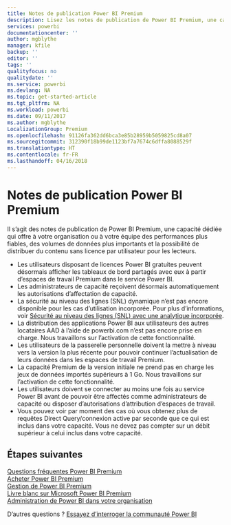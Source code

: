 ```yaml
---
title: Notes de publication Power BI Premium
description: Lisez les notes de publication de Power BI Premium, une capacité dédiée pour votre équipe ou votre organisation.
services: powerbi
documentationcenter: ''
author: mgblythe
manager: kfile
backup: ''
editor: ''
tags: ''
qualityfocus: no
qualitydate: ''
ms.service: powerbi
ms.devlang: NA
ms.topic: get-started-article
ms.tgt_pltfrm: NA
ms.workload: powerbi
ms.date: 09/11/2017
ms.author: mgblythe
LocalizationGroup: Premium
ms.openlocfilehash: 91126fa362dd6bca3e85b28959b5059825cd8a07
ms.sourcegitcommit: 312390f18b99de1123bf7a7674c6dffa8088529f
ms.translationtype: HT
ms.contentlocale: fr-FR
ms.lasthandoff: 04/16/2018
---
```

# <a name="power-bi-premium-release-notes"></a>Notes de publication Power BI Premium
Il s’agit des notes de publication de Power BI Premium, une capacité dédiée qui offre à votre organisation ou à votre équipe des performances plus fiables, des volumes de données plus importants et la possibilité de distribuer du contenu sans licence par utilisateur pour les lecteurs.

* Les utilisateurs disposant de licences Power BI gratuites peuvent désormais afficher les tableaux de bord partagés avec eux à partir d’espaces de travail Premium dans le service Power BI.
* Les administrateurs de capacité reçoivent désormais automatiquement les autorisations d’affectation de capacité.
* La sécurité au niveau des lignes (SNL) dynamique n’est pas encore disponible pour les cas d’utilisation incorporée. Pour plus d’informations, voir [Sécurité au niveau des lignes (SNL) avec une analytique incorporée](developer/embedded-row-level-security.md).
* La distribution des applications Power BI aux utilisateurs des autres locataires AAD à l’aide de powerbi.com n’est pas encore prise en charge. Nous travaillons sur l’activation de cette fonctionnalité.
* Les utilisateurs de la passerelle personnelle doivent la mettre à niveau vers la version la plus récente pour pouvoir continuer l’actualisation de leurs données dans les espaces de travail Premium.
* La capacité Premium de la version initiale ne prend pas en charge les jeux de données importés supérieurs à 1 Go. Nous travaillons sur l’activation de cette fonctionnalité.
* Les utilisateurs doivent se connecter au moins une fois au service Power BI avant de pouvoir être affectés comme administrateurs de capacité ou disposer d’autorisations d’attribution d’espaces de travail.
* Vous pouvez voir par moment des cas où vous obtenez plus de requêtes Direct Query/connexion active par seconde que ce qui est inclus dans votre capacité. Vous ne devez pas compter sur un débit supérieur à celui inclus dans votre capacité.

## <a name="next-steps"></a>Étapes suivantes
[Questions fréquentes Power BI Premium](service-premium-faq.md)  
[Acheter Power BI Premium](service-admin-premium-purchase.md)  
[Gestion de Power BI Premium](service-admin-premium-manage.md)  
[Livre blanc sur Microsoft Power BI Premium](https://aka.ms/pbipremiumwhitepaper)  
[Administration de Power BI dans votre organisation](service-admin-administering-power-bi-in-your-organization.md)  

D’autres questions ? [Essayez d’interroger la communauté Power BI](https://community.powerbi.com/)


